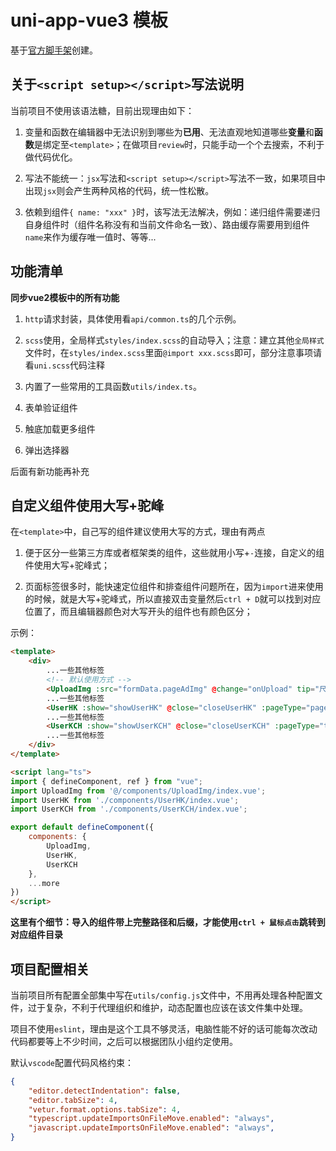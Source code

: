 # uni-app-vue3 模板

基于[官方脚手架](https://uniapp.dcloud.io/quickstart-cli.html#%E5%88%9B%E5%BB%BAuni-app)创建。

## 关于`<script setup></script>`写法说明

当前项目不使用该语法糖，目前出现理由如下：

1. 变量和函数在编辑器中无法识别到哪些为**已用**、无法直观地知道哪些**变量**和**函数**是绑定至`<template>`；在做项目`review`时，只能手动一个个去搜索，不利于做代码优化。

2. 写法不能统一：`jsx`写法和`<script setup></script>`写法不一致，如果项目中出现`jsx`则会产生两种风格的代码，统一性松散。

3. 依赖到组件`{ name: "xxx" }`时，该写法无法解决，例如：递归组件需要递归自身组件时（组件名称没有和当前文件命名一致）、路由缓存需要用到组件`name`来作为缓存唯一值时、等等...

## 功能清单

**同步vue2模板中的所有功能**

1. `http`请求封装，具体使用看`api/common.ts`的几个示例。

2. `scss`使用，全局样式`styles/index.scss`的自动导入；注意：建立其他`全局样式`文件时，在`styles/index.scss`里面`@import xxx.scss`即可，部分注意事项请看`uni.scss`代码注释

3. 内置了一些常用的工具函数`utils/index.ts`。

4. 表单验证组件

5. 触底加载更多组件

6. 弹出选择器


后面有新功能再补充

## 自定义组件使用大写+驼峰

在`<template>`中，自己写的组件建议使用大写的方式，理由有两点

1. 便于区分一些第三方库或者框架类的组件，这些就用小写+`-`连接，自定义的组件使用大写+驼峰式；

2. 页面标签很多时，能快速定位组件和排查组件问题所在，因为`import`进来使用的时候，就是大写+驼峰式，所以直接双击变量然后`ctrl + D`就可以找到对应位置了，而且编辑器颜色对大写开头的组件也有颜色区分；

示例：

```html
<template>
    <div>
        ...一些其他标签
        <!-- 默认使用方式 -->
        <UploadImg :src="formData.pageAdImg" @change="onUpload" tip="尺寸规格：750px * 391px" />
        ...一些其他标签
        <UserHK :show="showUserHK" @close="closeUserHK" :pageType="pageType" @update="getHkUsers" />
        ...一些其他标签
        <UserKCH :show="showUserKCH" @close="closeUserKCH" :pageType="typeKCH" @update="getKchUsers" :info="infoUserKCH" />
        ...一些其他标签
    </div>
</template>

<script lang="ts">
import { defineComponent, ref } from "vue";
import UploadImg from '@/components/UploadImg/index.vue';
import UserHK from './components/UserHK/index.vue';
import UserKCH from './components/UserKCH/index.vue';

export default defineComponent({
    components: {
        UploadImg,
        UserHK,
        UserKCH
    },
    ...more
})
</script>
```
**这里有个细节：导入的组件带上完整路径和后缀，才能使用`ctrl + 鼠标点击`跳转到对应组件目录**

## 项目配置相关

当前项目所有配置全部集中写在`utils/config.js`文件中，不用再处理各种配置文件，过于复杂，不利于代理组织和维护，动态配置也应该在该文件集中处理。

项目不使用`eslint`，理由是这个工具不够灵活，电脑性能不好的话可能每次改动代码都要等上不少时间，之后可以根据团队小组约定使用。

默认`vscode`配置代码风格约束：

```json
{
    "editor.detectIndentation": false,
    "editor.tabSize": 4,
    "vetur.format.options.tabSize": 4,
    "typescript.updateImportsOnFileMove.enabled": "always",
    "javascript.updateImportsOnFileMove.enabled": "always",
}
```

